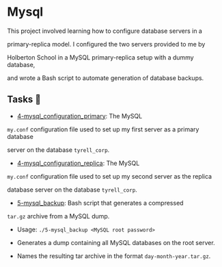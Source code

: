 # Mysql



This project involved learning how to configure database servers in a

primary-replica model. I configured the two servers provided to me by

Holberton School in a MySQL primary-replica setup with a dummy database,

and wrote a Bash script to automate generation of database backups.



## Tasks :page_with_curl:



* [4-mysql_configuration_primary](./4-mysql_configuration_primary): The MySQL

`my.conf` configuration file used to set up my first server as a primary database

server on the database `tyrell_corp`.



* [4-mysql_configuration_replica](./4-mysql_configuration_replica): The MySQL

`my.conf` configuration file used to set up my second server as the replica

database server on the database `tyrell_corp`.



* [5-mysql_backup](./5-mysql_backup): Bash script that generates a compressed

`tar.gz` archive from a MySQL dump.

  * Usage: `./5-mysql_backup <MySQL root password>`

  * Generates a dump containing all MySQL databases on the root server.

  * Names the resulting tar archive in the format `day-month-year.tar.gz`.
